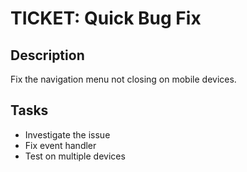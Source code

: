 # TICKET: Quick Bug Fix

## Description
Fix the navigation menu not closing on mobile devices.

## Tasks
- Investigate the issue
- Fix event handler
- Test on multiple devices